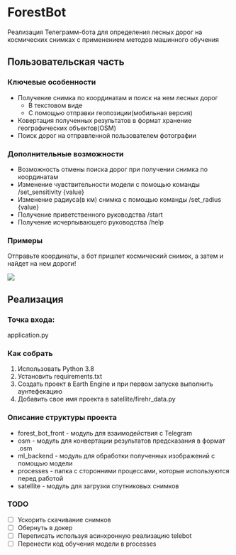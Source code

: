 # ForestBot

Реализация Телеграмм-бота для определения лесных дорог на космических снимках с применением методов машинного
обучения

## Пользовательская часть

### Ключевые особенности

* Получение снимка по координатам и поиск на нем лесных дорог 
    * В текстовом виде
    * С помощью отправки геопозиции(мобильная версия)
* Ковертация полученных результатов в формат хранение географических объектов(OSM)
* Поиск дорог на отправленной пользователем фотографии


### Дополнительные возможности

* Возможность отмены поиска дорог при получении снимка по координатам
* Изменение чувствительности модели с помощью команды /set_sensitivity {value}
* Изменение радиуса(в км) снимка с помощью команды /set_radius {value} 
* Получение приветственного руководства /start
* Получение исчерпывающего руководства /help

### Примеры

Отправьте координаты, а бот пришлет космический снимок, 
а затем и найдет на нем дороги!

![](readme_images/example_cords_lq.gif)

## Реализация 

### Точка входа:
application.py

### Как собрать

1. Использовать Python 3.8
2. Установить requirements.txt
3. Создать проект в Earth Engine и при первом запуске выполнить аунтефекацию
4. Добавить свое имя проекта в satellite/firehr_data.py


### Описание структуры проекта

* forest_bot_front - модуль для взаимодействия с Telegram
* osm - модуль для конвертации результатов предсказания в формат .osm
* ml_backend - модуль для обработки полученных изображений с помощью модели
* processes - папка с сторонними процессами, которые используются перед работой
* satellite - модуль для загрузки спутниковых снимков

### TODO

- [ ] Ускорить скачивание снимков
- [ ] Обернуть в докер
- [ ] Переписать используя асинхронную реализацию telebot
- [ ] Перенести код обучения модели в processes
